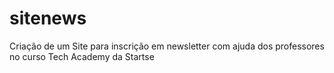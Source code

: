 # sitenews
Criação de um Site para inscrição em newsletter com ajuda dos professores no curso Tech Academy da Startse

